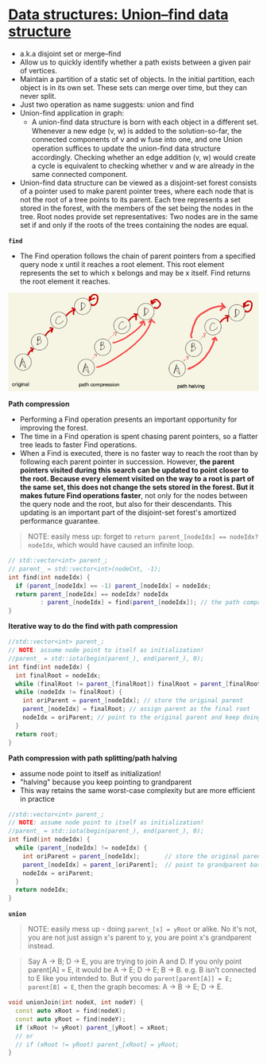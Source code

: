 # [Data structures: Union–find data structure](https://en.wikipedia.org/wiki/Disjoint-set_data_structure)

- a.k.a disjoint set or merge–find
- Allow us to quickly identify whether a path exists between a given pair of vertices.
- Maintain a partition of a static set of objects. In the initial partition, each object is in its own set. These sets can merge over time, but they can never split.
- Just two operation as name suggests: union and find
- Union-find application in graph:
  - A union-ﬁnd data structure is born with each object in a different set. Whenever a new edge (v, w) is added to the solution-so-far, the connected components of v and w fuse into one, and one Union operation suffices to update the union-ﬁnd data structure accordingly. Checking whether an edge addition (v, w) would create a cycle is equivalent to checking whether v and w are already in the same connected component.
- Union-find data structure can be viewed as a disjoint-set forest consists of a pointer used to make parent pointer trees, where each node that is not the root of a tree points to its parent. Each tree represents a set stored in the forest, with the members of the set being the nodes in the tree. Root nodes provide set representatives: Two nodes are in the same set if and only if the roots of the trees containing the nodes are equal.

**`find`**

- The Find operation follows the chain of parent pointers from a specified query node x until it reaches a root element. This root element represents the set to which x belongs and may be x itself. Find returns the root element it reaches.

![](../srcs/find_of_union_find.png)

**Path compression**

- Performing a Find operation presents an important opportunity for improving the forest.
- The time in a Find operation is spent chasing parent pointers, so a flatter tree leads to faster Find operations.
- When a Find is executed, there is no faster way to reach the root than by following each parent pointer in succession. However, **the parent pointers visited during this search can be updated to point closer to the root. Because every element visited on the way to a root is part of the same set, this does not change the sets stored in the forest. But it makes future Find operations faster**, not only for the nodes between the query node and the root, but also for their descendants. This updating is an important part of the disjoint-set forest's amortized performance guarantee.

> NOTE: easily mess up: forget to `return parent_[nodeIdx] == nodeIdx? nodeIdx`, which would have caused an infinite loop.

```c++
// std::vector<int> parent_;
// parent_ = std::vector<int>(nodeCnt, -1);
int find(int nodeIdx) {
  if (parent_[nodeIdx] == -1) parent_[nodeIdx] = nodeIdx;
  return parent_[nodeIdx] == nodeIdx? nodeIdx
         : parent_[nodeIdx] = find(parent_[nodeIdx]); // the path compression
}
```

**Iterative way to do the find with path compression**

```c++
//std::vector<int> parent_;
// NOTE: assume node point to itself as initialization!
//parent_ = std::iota(begin(parent_), end(parent_), 0);
int find(int nodeIdx) {
  int finalRoot = nodeIdx;
  while (finalRoot != parent_[finalRoot]) finalRoot = parent_[finalRoot];
  while (nodeIdx != finalRoot) {
    int oriParent = parent_[nodeIdx]; // store the original parent
    parent_[nodeIdx] = finalRoot; // assign parent as the final root
    nodeIdx = oriParent; // point to the original parent and keep doing it
  }
  return root;
}
```

**Path compression with path splitting/path halving**

- assume node point to itself as initialization!
- "halving" because you keep pointing to grandparent
- This way retains the same worst-case complexity but are more efficient in practice

```c++
//std::vector<int> parent_;
// NOTE: assume node point to itself as initialization!
//parent_ = std::iota(begin(parent_), end(parent_), 0);
int find(int nodeIdx) {
  while (parent_[nodeIdx] != nodeIdx) {
    int oriParent = parent_[nodeIdx];       // store the original parent
    parent_[nodeIdx] = parent_[oriParent];  // point to grandparent basically
    nodeIdx = oriParent;
  }
  return nodeIdx;
}
```

**`union`**

> NOTE: easily mess up - doing `parent_[x] = yRoot` or alike. No it's not, you
  are not just assign x's parent to y, you are point x's grandparent instead.

> Say A -> B; D -> E, you are trying to join A and D. If you only point
  parent[A] = E, it would be A -> E; D -> E; B -> B. e.g. B isn't connected to E
  like you intended to. But if you do `parent[parent[A]] = E; parent[B] = E`,
  then the graph becomes: A -> B -> E; D -> E.

```cpp
void unionJoin(int nodeX, int nodeY) {
  const auto xRoot = find(nodeX);
  const auto yRoot = find(nodeY);
  if (xRoot != yRoot) parent_[yRoot] = xRoot;
  // or
  // if (xRoot != yRoot) parent_[xRoot] = yRoot;
}
```
